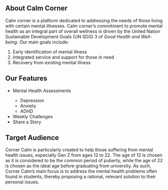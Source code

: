 <h2>About Calm Corner</h2>
<p>
  Calm corner is a platform dedicated to addressing the needs of those living with certain mental illnesses. 
  Calm corner’s commitment to promote mental health as an integral part of overall wellness is driven by the 
  United Nation Sustainable Development Goals (UN SDG) 3 of <i>Good Health and Well-being</i>. Our main goals include:
  <ol>
    <li>Early identification of mental illness</li>
    <li>Integrated service and support for those in need</li>
    <li>Recovery from existing mental illness</li>
  </ol>
</p>

<h2>Our Features</h2>
<ul>
  <li>Mental Health Assessments</li>
  <ul>
    <li>Depression</li>
    <li>Anxiety</li>
    <li>ADHD</li>
  </ul>
  <li>Weekly Challenges</li>
  <li>Share a Story</li>
</ul>

<h2>Target Audience</h2>
<p>
  Corner Calm is particularly created to help those suffering from mental health issues, especially Gen Z from ages 12 to 22. The age of 12 is chosen as it is considered to be the common period of puberty, while the age of 22 is chosen as the ideal age before graduating from university. 
  As such, Corner Calm’s main focus is to address the mental health problems often found in students, thereby proposing a rational, relevant solution to their personal issues.
</p>
